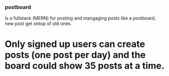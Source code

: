 ### postboard
Is a fullstack (MERN) for posting and mangaging posts like a postboard, new post get ontop of old ones.

# Only signed up users can create posts (one post per day) and the board could show 35 posts at a time.


